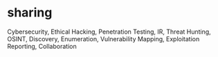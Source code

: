 # sharing
Cybersecurity, Ethical Hacking, Penetration Testing, IR, Threat Hunting, OSINT, Discovery, Enumeration, Vulnerability Mapping, Exploitation Reporting, Collaboration
